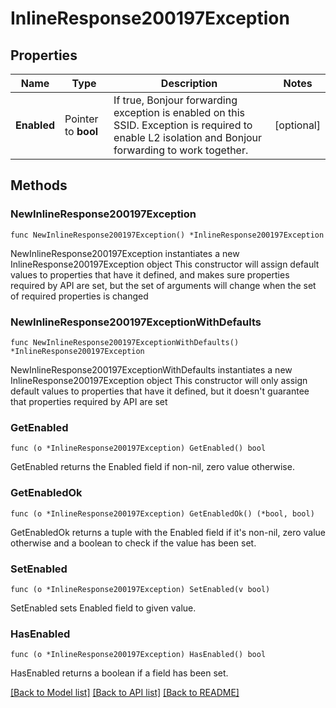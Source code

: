 # InlineResponse200197Exception

## Properties

Name | Type | Description | Notes
------------ | ------------- | ------------- | -------------
**Enabled** | Pointer to **bool** | If true, Bonjour forwarding exception is enabled on this SSID. Exception is required to enable L2 isolation and Bonjour forwarding to work together. | [optional] 

## Methods

### NewInlineResponse200197Exception

`func NewInlineResponse200197Exception() *InlineResponse200197Exception`

NewInlineResponse200197Exception instantiates a new InlineResponse200197Exception object
This constructor will assign default values to properties that have it defined,
and makes sure properties required by API are set, but the set of arguments
will change when the set of required properties is changed

### NewInlineResponse200197ExceptionWithDefaults

`func NewInlineResponse200197ExceptionWithDefaults() *InlineResponse200197Exception`

NewInlineResponse200197ExceptionWithDefaults instantiates a new InlineResponse200197Exception object
This constructor will only assign default values to properties that have it defined,
but it doesn't guarantee that properties required by API are set

### GetEnabled

`func (o *InlineResponse200197Exception) GetEnabled() bool`

GetEnabled returns the Enabled field if non-nil, zero value otherwise.

### GetEnabledOk

`func (o *InlineResponse200197Exception) GetEnabledOk() (*bool, bool)`

GetEnabledOk returns a tuple with the Enabled field if it's non-nil, zero value otherwise
and a boolean to check if the value has been set.

### SetEnabled

`func (o *InlineResponse200197Exception) SetEnabled(v bool)`

SetEnabled sets Enabled field to given value.

### HasEnabled

`func (o *InlineResponse200197Exception) HasEnabled() bool`

HasEnabled returns a boolean if a field has been set.


[[Back to Model list]](../README.md#documentation-for-models) [[Back to API list]](../README.md#documentation-for-api-endpoints) [[Back to README]](../README.md)


